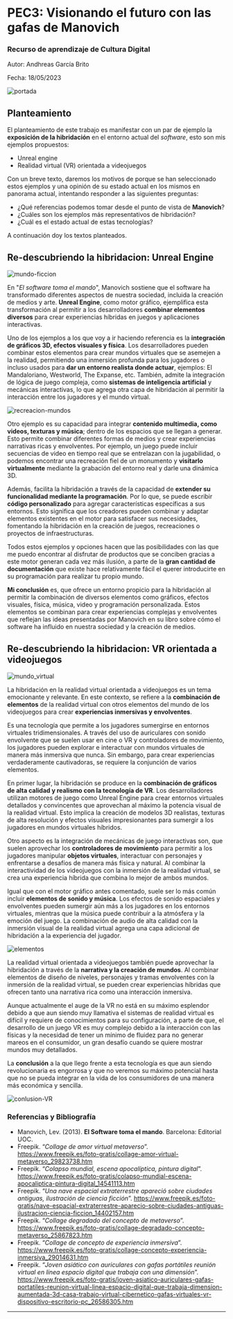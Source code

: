 # PEC3: Visionando el futuro con las gafas de Manovich 

### Recurso de aprendizaje de Cultura Digital 


Autor: Andhreas García Brito


Fecha: 18/05/2023

![portada](https://img.freepik.com/foto-gratis/collage-amor-virtual-metaverso_52683-89576.jpg) 



## Planteamiento


El planteamiento de este trabajo es manifestar con un par de ejemplo la **exposición de la hibridación** en el entorno actual del *software*, esto son mis ejemplos propuestos:

- Unreal engine
- Realidad virtual (VR) orientada a videojuegos

Con un breve texto, daremos los motivos de porque se han seleccionado estos ejemplos y una opinión de su estado actual en los mismos en panorama actual, intentando responder a las siguientes preguntas:

- ¿Qué referencias podemos tomar desde el punto de vista de **Manovich**?
- ¿Cuáles son los ejemplos más representativos de hibridación?
- ¿Cuál es el estado actual de estas tecnologías?

A continuación doy los textos planteados.


## Re-descubriendo la hibridacion: Unreal Engine
![mundo-ficcion](https://img.freepik.com/foto-gratis/colapso-mundial-escena-apocaliptica-pintura-digital_456031-63.jpg)

En "*El software toma el mando*", Manovich sostiene que el software ha transformado diferentes aspectos de nuestra sociedad, incluida la creación de medios y arte. **Unreal Engine**, como motor gráfico, ejemplifica esta transformación al permitir a los desarrolladores **combinar elementos diversos** para crear experiencias híbridas en juegos y aplicaciones interactivas.

Uno de los ejemplos a los que voy a ir haciendo referencia es la **integración de gráficos 3D, efectos visuales y física**. Los desarrolladores pueden combinar estos elementos para crear mundos virtuales que se asemejen a la realidad, permitiendo una inmersión profunda para los jugadores o incluso usados para **dar un entorno realista donde actuar**, ejemplos: El Mandaloriano, Westworld, The Expanse, etc. También, admite la integración de lógica de juego compleja, como **sistemas de inteligencia artificial** y mecánicas interactivas, lo que agrega otra capa de hibridación al permitir la interacción entre los jugadores y el mundo virtual.

![recreacion-mundos](https://img.freepik.com/foto-gratis/nave-espacial-extraterrestre-aparecio-sobre-ciudades-antiguas-ilustracion-ciencia-ficcion_456031-2.jpg)

Otro ejemplo es su capacidad para integrar **contenido multimedia, como videos, texturas y música**; dentro de los espacios que se llegan a generar. Esto permite combinar diferentes formas de medios y crear experiencias narrativas ricas y envolventes. Por ejemplo, un juego puede incluir secuencias de video en tiempo real que se entrelazan con la jugabilidad, o podemos encontrar una recreación fiel de un monumento y **visitarlo virtualmente** mediante la grabación del entorno real y darle una dinámica 3D.

Además, facilita la hibridación a través de la capacidad de **extender su funcionalidad mediante la programación**. Por lo que, se puede escribir **código personalizado** para agregar características específicas a sus entornos. Esto significa que los creadores pueden combinar y adaptar elementos existentes en el motor para satisfacer sus necesidades, fomentando la hibridación en la creación de juegos, recreaciones o proyectos de infraestructuras.

Todos estos ejemplos y opciones hacen que las posibilidades con las que me puedo encontrar al disfrutar de productos que se conciben gracias a este motor generan cada vez más ilusión, a parte de la **gran cantidad de documentación** que existe hace relativamente fácil el querer introducirte en su programación para realizar tu propio mundo.

**Mi conclusión** es, que ofrece un entorno propicio para la hibridación al permitir la combinación de diversos elementos como gráficos, efectos visuales, física, música, video y programación personalizada. Estos elementos se combinan para crear experiencias complejas y envolventes que reflejan las ideas presentadas por Manovich en su libro sobre cómo el software ha influido en nuestra sociedad y la creación de medios.


## Re-descubriendo la hibridacion: VR orientada a videojuegos
![mundo_virtual](https://img.freepik.com/foto-gratis/collage-degradado-concepto-metaverso_23-2149391493.jpg)

La hibridación en la realidad virtual orientada a videojuegos es un tema emocionante y relevante. En este contexto, se refiere a la **combinación de elementos** de la realidad virtual con otros elementos del mundo de los videojuegos para crear **experiencias inmersivas y envolventes**.

Es una tecnología que permite a los jugadores sumergirse en entornos virtuales tridimensionales. A través del uso de auriculares con sonido envolvente que se suelen usar en cine o VR y controladores de movimiento, los jugadores pueden explorar e interactuar con mundos virtuales de manera más inmersiva que nunca. Sin embargo, para crear experiencias verdaderamente cautivadoras, se requiere la conjunción de varios elementos.

En primer lugar, la hibridación se produce en la **combinación de gráficos de alta calidad y realismo con la tecnología de VR**. Los desarrolladores utilizan motores de juego como Unreal Engine para crear entornos virtuales detallados y convincentes que aprovechan al máximo la potencia visual de la realidad virtual. Esto implica la creación de modelos 3D realistas, texturas de alta resolución y efectos visuales impresionantes para sumergir a los jugadores en mundos virtuales híbridos.

Otro aspecto es la integración de mecánicas de juego interactivas son, que suelen aprovechar los **controladores de movimiento** para permitir a los jugadores manipular **objetos virtuales**, interactuar con personajes y enfrentarse a desafíos de manera más física y natural. Al combinar la interactividad de los videojuegos con la inmersión de la realidad virtual, se crea una experiencia híbrida que combina lo mejor de ambos mundos.

Igual que con el motor gráfico antes comentado, suele ser lo más común incluir **elementos de sonido y música**. Los efectos de sonido espaciales y envolventes pueden sumergir aún más a los jugadores en los entornos virtuales, mientras que la música puede contribuir a la atmósfera y la emoción del juego. La combinación de audio de alta calidad con la inmersión visual de la realidad virtual agrega una capa adicional de hibridación a la experiencia del jugador.

![elementos](https://img.freepik.com/foto-gratis/collage-concepto-experiencia-inmersiva_23-2149498347.jpg)

La realidad virtual orientada a videojuegos también puede aprovechar la hibridación a través de la **narrativa y la creación de mundos**. Al combinar elementos de diseño de niveles, personajes y tramas envolventes con la inmersión de la realidad virtual, se pueden crear experiencias híbridas que ofrecen tanto una narrativa rica como una interacción inmersiva. 

Aunque actualmente el auge de la VR no está en su máximo esplendor debido a que aun siendo muy llamativa el sistemas de realidad virtual es difícil y requiere de conocimientos para su configuración, a parte de que, el desarrollo de un juego VR es muy complejo debido a la interacción con las físicas y la necesidad de tener un mínimo de fluidez para no generar mareos en el consumidor, un gran desafío cuando se quiere mostrar mundos muy detallados.

La **conclusión** a la que llego frente a esta tecnología es que aun siendo revolucionaria es engorrosa y que no veremos su máximo potencial hasta que no se pueda integrar en la vida de los consumidores de una manera más económica y sencilla.

![conlusion-VR](https://img.freepik.com/foto-gratis/joven-asiatico-auriculares-gafas-portatiles-reunion-virtual-linea-espacio-digital-que-trabaja-dimension-aumentada-3d-casa-trabajo-virtual-cibernetico-gafas-virtuales-vr-dispositivo-escritorio-pc_609648-2614.jpg)


### Referencias y Bibliografía

- Manovich, Lev. (2013). **El Software toma el mando**. Barcelona: Editorial UOC. 
- Freepik. “*Collage de amor virtual metaverso*”. https://www.freepik.es/foto-gratis/collage-amor-virtual-metaverso_29823738.htm
- Freepik. “*Colapso mundial, escena apocalíptica, pintura digital*”. https://www.freepik.es/foto-gratis/colapso-mundial-escena-apocaliptica-pintura-digital_14541113.htm
- Freepik. “*Una nave espacial extraterrestre apareció sobre ciudades antiguas, ilustración de ciencia ficción*”. https://www.freepik.es/foto-gratis/nave-espacial-extraterrestre-aparecio-sobre-ciudades-antiguas-ilustracion-ciencia-ficcion_14402157.htm
- Freepik. “*Collage degradado del concepto de metaverso*”. https://www.freepik.es/foto-gratis/collage-degradado-concepto-metaverso_25867823.htm
- Freepik. “*Collage de concepto de experiencia inmersiva*”. https://www.freepik.es/foto-gratis/collage-concepto-experiencia-inmersiva_29014631.htm
- Freepik. “*Joven asiático con auriculares con gafas portátiles reunión virtual en línea espacio digital que trabaja con una dimensión*”. https://www.freepik.es/foto-gratis/joven-asiatico-auriculares-gafas-portatiles-reunion-virtual-linea-espacio-digital-que-trabaja-dimension-aumentada-3d-casa-trabajo-virtual-cibernetico-gafas-virtuales-vr-dispositivo-escritorio-pc_26586305.htm

----


